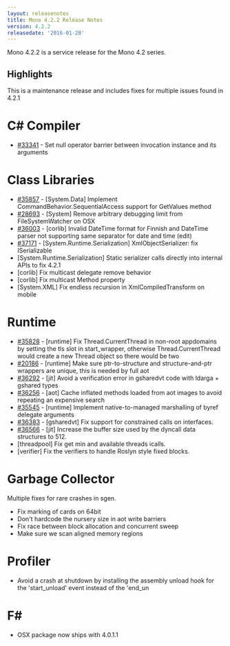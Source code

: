 ```yaml
---
layout: releasenotes
title: Mono 4.2.2 Release Notes
version: 4.2.2
releasedate: '2016-01-28'
---
```


Mono 4.2.2 is a service release for the Mono 4.2 series.

Highlights
----------

This is a maintenance release and includes fixes for multiple issues found in 4.2.1

C# Compiler
===========

* [#33341](https://bugzilla.xamarin.com/show_bug.cgi?id=33341) - Set null operator barrier between invocation instance and its arguments

Class Libraries
===============

* [#35857](https://bugzilla.xamarin.com/show_bug.cgi?id=35857) - [System.Data] Implement CommandBehavior.SequentialAccess support for GetValues method
* [#28693](https://bugzilla.xamarin.com/show_bug.cgi?id=28693) - [System] Remove arbitrary debugging limit from FileSystemWatcher on OSX
* [#36003](https://bugzilla.xamarin.com/show_bug.cgi?id=36003) - [corlib] Invalid DateTime format for Finnish and DateTime parser not supporting same separator for date and time (edit)
* [#37171](https://bugzilla.xamarin.com/show_bug.cgi?id=37171) - [System.Runtime.Serialization] XmlObjectSerializer: fix ISerializable
* [System.Runtime.Serialization] Static serializer calls directly into internal APIs to fix 4.2.1
* [corlib] Fix multicast delegate remove behavior
* [corlib] Fix multicast Method property
* [System.XML] Fix endless recursion in XmlCompiledTransform on mobile

Runtime
=======

* [#35828](https://bugzilla.xamarin.com/show_bug.cgi?id=35828) - [runtime] Fix Thread.CurrentThread in non-root appdomains by setting the tls slot in start_wrapper, otherwise Thread.CurrentThread would create a new Thread object so there would be two
* [#20186](https://bugzilla.xamarin.com/show_bug.cgi?id=20186) - [runtime] Make sure ptr-to-structure and structure-and-ptr wrappers are unique, this is needed by full aot
* [#36292](https://bugzilla.xamarin.com/show_bug.cgi?id=36292) - [jit] Avoid a verification error in gsharedvt code with ldarga + gshared types
* [#36256](https://bugzilla.xamarin.com/show_bug.cgi?id=36256) - [aot] Cache inflated methods loaded from aot images to avoid repeating an expensive search
* [#35545](https://bugzilla.xamarin.com/show_bug.cgi?id=35545) - [runtime] Implement native-to-managed marshalling of byref delegate arguments
* [#36383](https://bugzilla.xamarin.com/show_bug.cgi?id=36383) - [gsharedvt] Fix support for constrained calls on interfaces.
* [#36566](https://bugzilla.xamarin.com/show_bug.cgi?id=36566) - [jit] Increase the buffer size used by the dyncall data structures to 512.
* [threadpool] Fix get min and available threads icalls.
* [verifier] Fix the verifiers to handle Roslyn style fixed blocks.

Garbage Collector
=================

Multiple fixes for rare crashes in sgen.

* Fix marking of cards on 64bit
* Don't hardcode the nursery size in aot write barriers
* Fix race between block allocation and concurrent sweep
* Make sure we scan aligned memory regions

Profiler
========

* Avoid a crash at shutdown by installing the assembly unload hook for the 'start_unload' event instead of the 'end_un

F#
==

* OSX package now ships with 4.0.1.1
